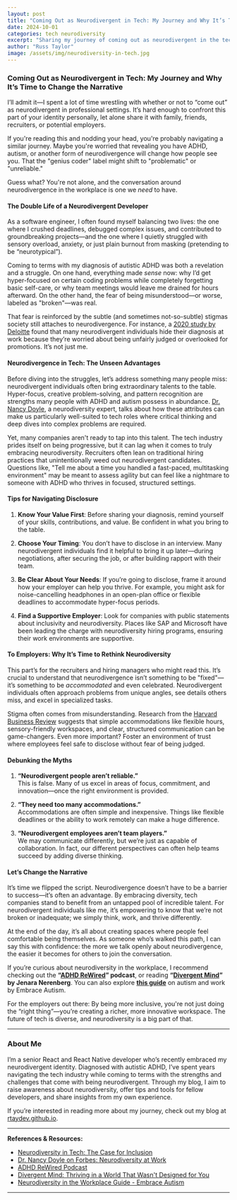 ```yaml
---
layout: post
title: "Coming Out as Neurodivergent in Tech: My Journey and Why It’s Time to Change the Narrative"
date: 2024-10-01
categories: tech neurodiversity
excerpt: "Sharing my journey of coming out as neurodivergent in the tech industry and why it's crucial to change the narrative around neurodiversity in the workplace."
author: "Russ Taylor"
image: /assets/img/neurodiversity-in-tech.jpg
---
```


### Coming Out as Neurodivergent in Tech: My Journey and Why It’s Time to Change the Narrative

I’ll admit it—I spent a lot of time wrestling with whether or not to “come out” as neurodivergent in professional settings. It’s hard enough to confront this part of your identity personally, let alone share it with family, friends, recruiters, or potential employers.

If you're reading this and nodding your head, you're probably navigating a similar journey. Maybe you're worried that revealing you have ADHD, autism, or another form of neurodivergence will change how people see you. That the "genius coder" label might shift to "problematic" or "unreliable."

Guess what? You're not alone, and the conversation around neurodivergence in the workplace is one we *need* to have.

#### The Double Life of a Neurodivergent Developer

As a software engineer, I often found myself balancing two lives: the one where I crushed deadlines, debugged complex issues, and contributed to groundbreaking projects—and the one where I quietly struggled with sensory overload, anxiety, or just plain burnout from masking (pretending to be “neurotypical”).

Coming to terms with my diagnosis of autistic ADHD was both a revelation and a struggle. On one hand, everything made *sense* now: why I’d get hyper-focused on certain coding problems while completely forgetting basic self-care, or why team meetings would leave me drained for hours afterward. On the other hand, the fear of being misunderstood—or worse, labeled as "broken"—was real. 

That fear is reinforced by the subtle (and sometimes not-so-subtle) stigmas society still attaches to neurodivergence. For instance, a [2020 study by Deloitte](https://www2.deloitte.com/uk/en/pages/about-deloitte-uk/articles/neurodiversity-at-work.html) found that many neurodivergent individuals hide their diagnosis at work because they’re worried about being unfairly judged or overlooked for promotions. It’s not just me.

#### Neurodivergence in Tech: The Unseen Advantages

Before diving into the struggles, let’s address something many people miss: neurodivergent individuals often bring extraordinary talents to the table. Hyper-focus, creative problem-solving, and pattern recognition are strengths many people with ADHD and autism possess in abundance. [Dr. Nancy Doyle](https://www.forbes.com/sites/drnancydoyle/2021/08/18/neurodiversity-at-work-is-evolving-fast-what-does-this-mean-for-inclusion/?sh=42b847e62957), a neurodiversity expert, talks about how these attributes can make us particularly well-suited to tech roles where critical thinking and deep dives into complex problems are required.

Yet, many companies aren't ready to tap into this talent. The tech industry prides itself on being progressive, but it can lag when it comes to truly embracing neurodiversity. Recruiters often lean on traditional hiring practices that unintentionally weed out neurodivergent candidates. Questions like, "Tell me about a time you handled a fast-paced, multitasking environment" may be meant to assess agility but can feel like a nightmare to someone with ADHD who thrives in focused, structured settings.

#### Tips for Navigating Disclosure

1. **Know Your Value First**: Before sharing your diagnosis, remind yourself of your skills, contributions, and value. Be confident in what you bring to the table.
   
2. **Choose Your Timing**: You don’t have to disclose in an interview. Many neurodivergent individuals find it helpful to bring it up later—during negotiations, after securing the job, or after building rapport with their team.

3. **Be Clear About Your Needs**: If you’re going to disclose, frame it around how your employer can help you thrive. For example, you might ask for noise-cancelling headphones in an open-plan office or flexible deadlines to accommodate hyper-focus periods.

4. **Find a Supportive Employer**: Look for companies with public statements about inclusivity and neurodiversity. Places like SAP and Microsoft have been leading the charge with neurodiversity hiring programs, ensuring their work environments are supportive.

#### To Employers: Why It’s Time to Rethink Neurodiversity

This part’s for the recruiters and hiring managers who might read this. It’s crucial to understand that neurodivergence isn’t something to be "fixed"—it’s something to be *accommodated* and even celebrated. Neurodivergent individuals often approach problems from unique angles, see details others miss, and excel in specialized tasks.

Stigma often comes from misunderstanding. Research from the [Harvard Business Review](https://hbr.org/2022/04/how-companies-can-support-neurodiverse-employees) suggests that simple accommodations like flexible hours, sensory-friendly workspaces, and clear, structured communication can be game-changers. Even more important? Foster an environment of trust where employees feel safe to disclose without fear of being judged.

#### Debunking the Myths

1. **“Neurodivergent people aren’t reliable.”**  
   This is false. Many of us excel in areas of focus, commitment, and innovation—once the right environment is provided.

2. **“They need too many accommodations.”**  
   Accommodations are often simple and inexpensive. Things like flexible deadlines or the ability to work remotely can make a huge difference.

3. **“Neurodivergent employees aren’t team players.”**  
   We may communicate differently, but we’re just as capable of collaboration. In fact, our different perspectives can often help teams succeed by adding diverse thinking.

#### Let’s Change the Narrative

It’s time we flipped the script. Neurodivergence doesn’t have to be a barrier to success—it’s often an advantage. By embracing diversity, tech companies stand to benefit from an untapped pool of incredible talent. For neurodivergent individuals like me, it’s empowering to know that we’re not broken or inadequate; we simply think, work, and thrive differently.

At the end of the day, it’s all about creating spaces where people feel comfortable being themselves. As someone who’s walked this path, I can say this with confidence: the more we talk openly about neurodivergence, the easier it becomes for others to join the conversation.

If you’re curious about neurodiversity in the workplace, I recommend checking out the **“[ADHD ReWired](https://www.adhdrewired.com/)” podcast**, or reading **“[Divergent Mind](https://www.goodreads.com/book/show/50358235-divergent-mind)” by Jenara Nerenberg**. You can also explore **[this guide](https://embrace-autism.com/neurodiversity-in-the-workplace/)** on autism and work by Embrace Autism.

For the employers out there: By being more inclusive, you're not just doing the “right thing”—you’re creating a richer, more innovative workspace. The future of tech is diverse, and neurodiversity is a big part of that.

---

### About Me

I’m a senior React and React Native developer who’s recently embraced my neurodivergent identity. Diagnosed with autistic ADHD, I’ve spent years navigating the tech industry while coming to terms with the strengths and challenges that come with being neurodivergent. Through my blog, I aim to raise awareness about neurodiversity, offer tips and tools for fellow developers, and share insights from my own experience.

If you’re interested in reading more about my journey, check out my blog at [rtaydev.github.io](https://rtaydev.github.io).

---

**References & Resources:**

- [Neurodiversity in Tech: The Case for Inclusion](https://www2.deloitte.com/uk/en/pages/about-deloitte-uk/articles/neurodiversity-at-work.html)
- [Dr. Nancy Doyle on Forbes: Neurodiversity at Work](https://www.forbes.com/sites/drnancydoyle/2021/08/18/neurodiversity-at-work-is-evolving-fast-what-does-this-mean-for-inclusion/?sh=42b847e62957)
- [ADHD ReWired Podcast](https://www.adhdrewired.com/)
- [Divergent Mind: Thriving in a World That Wasn't Designed for You](https://www.goodreads.com/book/show/50358235-divergent-mind)
- [Neurodiversity in the Workplace Guide - Embrace Autism](https://embrace-autism.com/neurodiversity-in-the-workplace/)

---
